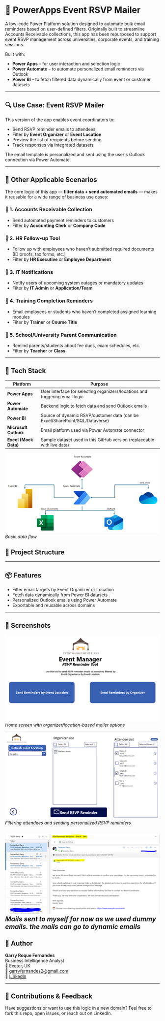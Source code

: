 # 📧 PowerApps Event RSVP Mailer

A low-code Power Platform solution designed to automate bulk email reminders based on user-defined filters. Originally built to streamline Accounts Receivable collections, this app has been repurposed to support event RSVP management across universities, corporate events, and training sessions.

Built with:
- **Power Apps** – for user interaction and selection logic  
- **Power Automate** – to automate personalized email reminders via Outlook  
- **Power BI** – to fetch filtered data dynamically from event or customer datasets  

---

## 🔍 Use Case: Event RSVP Mailer

This version of the app enables event coordinators to:
- Send RSVP reminder emails to attendees
- Filter by **Event Organizer** or **Event Location**
- Preview the list of recipients before sending
- Track responses via integrated datasets

The email template is personalized and sent using the user's Outlook connection via Power Automate.

---

## 🧠 Other Applicable Scenarios

The core logic of this app — **filter data + send automated emails** — makes it reusable for a wide range of business use cases:

### 📌 1. **Accounts Receivable Collection**
- Send automated payment reminders to customers
- Filter by **Accounting Clerk** or **Company Code**

### 📌 2. **HR Follow-up Tool**
- Follow up with employees who haven’t submitted required documents (ID proofs, tax forms, etc.)
- Filter by **HR Executive** or **Employee Department**

### 📌 3. **IT Notifications**
- Notify users of upcoming system outages or mandatory updates
- Filter by **IT Admin** or **Application/Team**

### 📌 4. **Training Completion Reminders**
- Email employees or students who haven’t completed assigned learning modules
- Filter by **Trainer** or **Course Title**

### 📌 5. **School/University Parent Communication**
- Remind parents/students about fee dues, exam schedules, etc.
- Filter by **Teacher** or **Class**

---

## 🔧 Tech Stack

| Platform      | Purpose                                      |
|---------------|----------------------------------------------|
| **Power Apps**     | User interface for selecting organizers/locations and triggering email logic |
| **Power Automate** | Backend logic to fetch data and send Outlook emails |
| **Power BI**       | Source of dynamic RSVP/customer data (can be Excel/SharePoint/SQL/Dataverse) |
| **Microsoft Outlook** | Email platform used via Power Automate connector |
| **Excel (Mock Data)** | Sample dataset used in this GitHub version (replaceable with live data) |


![Data_Flow](https://github.com/GarryRoque/powerapps-event-rsvp-mailer/blob/main/Screenshots/Basic%20Data%20Flow.PNG) 
*Basic data flow*


## 📁 Project Structure

---

## 📦 Features

- Filter email targets by Event Organizer or Location
- Fetch data dynamically from Power BI datasets
- Personalized Outlook emails using Power Automate
- Exportable and reusable across domains

---

## 📸 Screenshots

![Home Screen](https://github.com/GarryRoque/powerapps-event-rsvp-mailer/blob/main/Screenshots/PowerApps.PNG) 
*Home screen with organizer/location-based mailer options*

![Filtering Screen](https://github.com/GarryRoque/powerapps-event-rsvp-mailer/blob/main/Screenshots/PowerApp2.PNG)  
*Filtering attendees and sending personalized RSVP reminders*

![Outlook Screen](https://github.com/GarryRoque/powerapps-event-rsvp-mailer/blob/main/Screenshots/Mail.PNG)  
*Mails sent to myself for now as we used dummy emails. the mails can go to dynamic emails*
---

## 👤 Author

**Garry Roque Fernandes**  
Business Intelligence Analyst  
📍 Exeter, UK  
📧 garryfernandes2@gmail.com  
🔗 [LinkedIn](https://www.linkedin.com/in/garryfernandes)



---

## 🙌 Contributions & Feedback

Have suggestions or want to use this logic in a new domain? Feel free to fork this repo, open issues, or reach out on LinkedIn.



